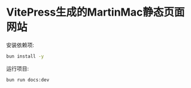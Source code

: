 # VitePress生成的MartinMac静态页面网站

安装依赖项:

```bash
bun install -y
```

运行项目:

```bash
bun run docs:dev
```

